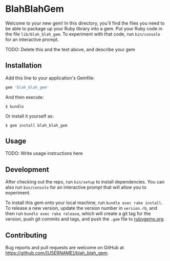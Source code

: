 # BlahBlahGem

Welcome to your new gem! In this directory, you'll find the files you need to be able to package up your Ruby library into a gem. Put your Ruby code in the file `lib/blah_blah_gem`. To experiment with that code, run `bin/console` for an interactive prompt.

TODO: Delete this and the text above, and describe your gem

## Installation

Add this line to your application's Gemfile:

```ruby
gem 'blah_blah_gem'
```

And then execute:

    $ bundle

Or install it yourself as:

    $ gem install blah_blah_gem

## Usage

TODO: Write usage instructions here

## Development

After checking out the repo, run `bin/setup` to install dependencies. You can also run `bin/console` for an interactive prompt that will allow you to experiment.

To install this gem onto your local machine, run `bundle exec rake install`. To release a new version, update the version number in `version.rb`, and then run `bundle exec rake release`, which will create a git tag for the version, push git commits and tags, and push the `.gem` file to [rubygems.org](https://rubygems.org).

## Contributing

Bug reports and pull requests are welcome on GitHub at https://github.com/[USERNAME]/blah_blah_gem.
